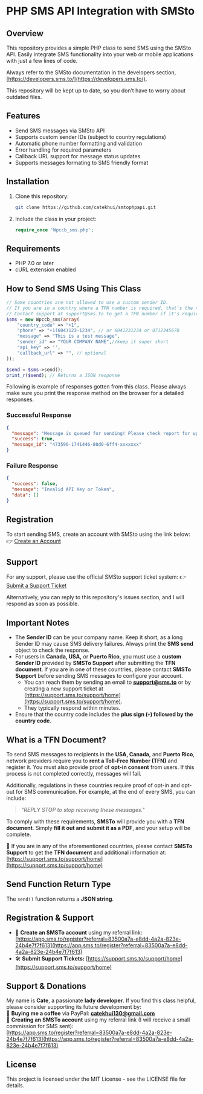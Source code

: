 # **PHP SMS API Integration with SMSto**

## Overview
This repository provides a simple PHP class to send SMS using the SMSto API. Easily integrate SMS functionality into your web or mobile applications with just a few lines of code.

Always refer to the SMSto documentation in the developers section, [https://developers.sms.to/](https://developers.sms.to/). 

This repository will be kept up to date, so you don’t have to worry about outdated files.

## Features
- Send SMS messages via SMSto API
- Supports custom sender IDs (subject to country regulations)
- Automatic phone number formatting and validation
- Error handling for required parameters
- Callback URL support for message status updates
- Supports messages formating to SMS friendly format

## Installation
1. Clone this repository:
   ```bash
   git clone https://github.com/catekhui/smtophpapi.git
   ```
2. Include the class in your project:
   ```php
   require_once 'Wpccb_sms.php';
   ```

## Requirements

- PHP 7.0 or later
- cURL extension enabled

## **How to Send SMS Using This Class**

```php
// Some countries are not allowed to use a custom sender ID.  
// If you are in a country where a TFN number is required, that's the number you will use as the sender ID.  
// Contact support at support@sms.to to get a TFN number if it's required in your country. It's easy and straight forward
$sms = new Wpccb_sms(array(
    "country_code" => "+1",
    "phone" => "+1(604)123-1234", // or 6041231234 or 0712345678
    "message" => "This is a test message",
    "sender_id" => "YOUR COMPANY NAME",//keep it super short
    "api_key" => '',
    "callback_url" => "", // optional
));

$send = $sms->send();
print_r($send); // Returns a JSON response
```
Following is example of responses gotten from this class. Please always make sure you print the response method on the browser for a detailed responses. 

### **Successful Response**


```json
{
  "message": "Message is queued for sending! Please check report for update",
  "success": true,
  "message_id": "473590-1741446-80d0-6ff4-xxxxxxx"
}
```

### **Failure Response**

```json
{
  "success": false,
  "message": "Invalid API Key or Token",
  "data": []
}
```

## Registration
To start sending SMS, create an account with SMSto using the link below:
👉 [Create an Account](https://bit.ly/3Dw2iDQ)

## Support
For any support, please use the official SMSto support ticket system:
👉 [Submit a Support Ticket](https://bit.ly/3FwYeDO)

Alternatively, you can reply to this repository's issues section, and I will respond as soon as possible.

## **Important Notes**

- The **Sender ID** can be your company name. Keep it short, as a long Sender ID may cause SMS delivery failures. Always print the **SMS send** object to check the response.
- For users in **Canada, USA,** or **Puerto Rico**, you must use a **custom Sender ID** provided by **SMSTo Support** after submitting the **TFN document**. If you are in one of these countries, please contact **SMSTo Support** before sending SMS messages to configure your account.
  - You can reach them by sending an email to **[support@sms.to](mailto\:support@sms.to)** or by creating a new support ticket at [https://support.sms.to/support/home](https://support.sms.to/support/home).
  - They typically respond within minutes.
- Ensure that the country code includes the **plus sign (****`+`****) followed by the country code**.

## **What is a TFN Document?**

To send SMS messages to recipients in the **USA, Canada,** and **Puerto Rico**, network providers require you to **rent a Toll-Free Number (TFN)** and register it. You must also provide proof of **opt-in consent** from users. If this process is not completed correctly, messages will fail.

Additionally, regulations in these countries require proof of opt-in and opt-out for SMS communication. For example, at the end of every SMS, you can include:

> *"REPLY STOP to stop receiving these messages."*

To comply with these requirements, **SMSTo** will provide you with a **TFN document**. Simply **fill it out and submit it as a PDF**, and your setup will be complete.

📌 If you are in any of the aforementioned countries, please contact **SMSTo Support** to get the **TFN document** and additional information at:\
[https://support.sms.to/support/home](https://support.sms.to/support/home)

## **Send Function Return Type**

The `send()` function returns a **JSON string**.

## **Registration & Support**

- 📌 **Create an SMSTo account** using my referral link: [https://app.sms.to/register?referral=83500a7a-e8dd-4a2a-823e-24b4e7f7f613](https://app.sms.to/register?referral=83500a7a-e8dd-4a2a-823e-24b4e7f7f613)
- 🛠 **Submit Support Tickets:** [https://support.sms.to/support/home](https://support.sms.to/support/home)

## **Support & Donations**

My name is **Cate**, a passionate **lady developer**. If you find this class helpful, please consider supporting its future development by:\
🍵 **Buying me a coffee** via PayPal: **[catekhui130@gmail.com](mailto\:catekhui130@gmail.com)**\
🔗 **Creating an SMSTo account** using my referral link (I will receive a small commission for SMS sent):\
[https://app.sms.to/register?referral=83500a7a-e8dd-4a2a-823e-24b4e7f7f613](https://app.sms.to/register?referral=83500a7a-e8dd-4a2a-823e-24b4e7f7f613)

## License
This project is licensed under the MIT License - see the LICENSE file for details.
